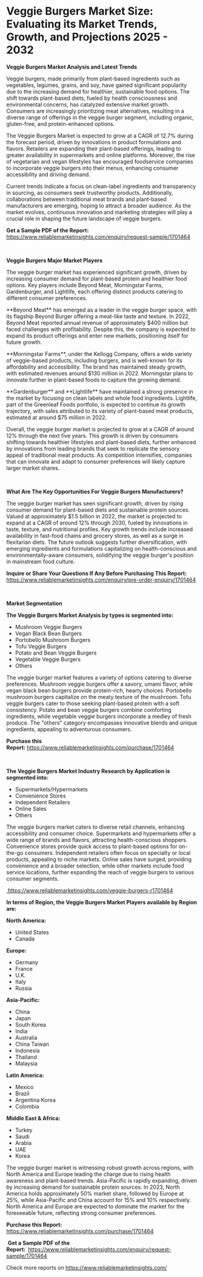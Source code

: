 <p><h1>Veggie Burgers Market Size: Evaluating its Market Trends, Growth, and Projections 2025 - 2032</h1></p><p><strong>Veggie Burgers Market Analysis and Latest Trends</strong></p>
<p><p>Veggie burgers, made primarily from plant-based ingredients such as vegetables, legumes, grains, and soy, have gained significant popularity due to the increasing demand for healthier, sustainable food options. The shift towards plant-based diets, fueled by health consciousness and environmental concerns, has catalyzed extensive market growth. Consumers are increasingly prioritizing meat alternatives, resulting in a diverse range of offerings in the veggie burger segment, including organic, gluten-free, and protein-enhanced options.</p><p>The Veggie Burgers Market is expected to grow at a CAGR of 12.7% during the forecast period, driven by innovations in product formulations and flavors. Retailers are expanding their plant-based offerings, leading to greater availability in supermarkets and online platforms. Moreover, the rise of vegetarian and vegan lifestyles has encouraged foodservice companies to incorporate veggie burgers into their menus, enhancing consumer accessibility and driving demand.</p><p>Current trends indicate a focus on clean-label ingredients and transparency in sourcing, as consumers seek trustworthy products. Additionally, collaborations between traditional meat brands and plant-based manufacturers are emerging, hoping to attract a broader audience. As the market evolves, continuous innovation and marketing strategies will play a crucial role in shaping the future landscape of veggie burgers.</p></p>
<p><strong>Get a Sample PDF of the Report:&nbsp;</strong> <a href="https://www.reliablemarketinsights.com/enquiry/request-sample/1701464?utm_campaign=2182&utm_medium=2&utm_source=Github&utm_content=ia&utm_term=14022025&utm_id=veggie-burgers">https://www.reliablemarketinsights.com/enquiry/request-sample/1701464</a></p>
<p>&nbsp;</p>
<p><strong>Veggie Burgers Major Market Players</strong></p>
<p><p>The veggie burger market has experienced significant growth, driven by increasing consumer demand for plant-based protein and healthier food options. Key players include Beyond Meat, Morningstar Farms, Gardenburger, and Lightlife, each offering distinct products catering to different consumer preferences.</p><p>**Beyond Meat** has emerged as a leader in the veggie burger space, with its flagship Beyond Burger offering a meat-like taste and texture. In 2022, Beyond Meat reported annual revenue of approximately $400 million but faced challenges with profitability. Despite this, the company is expected to expand its product offerings and enter new markets, positioning itself for future growth.</p><p>**Morningstar Farms**, under the Kellogg Company, offers a wide variety of veggie-based products, including burgers, and is well-known for its affordability and accessibility. The brand has maintained steady growth, with estimated revenues around $130 million in 2022. Morningstar plans to innovate further in plant-based foods to capture the growing demand.</p><p>**Gardenburger** and **Lightlife** have maintained a strong presence in the market by focusing on clean labels and whole food ingredients. Lightlife, part of the Greenleaf Foods portfolio, is expected to continue its growth trajectory, with sales attributed to its variety of plant-based meat products, estimated at around $75 million in 2022.</p><p>Overall, the veggie burger market is projected to grow at a CAGR of around 12% through the next five years. This growth is driven by consumers shifting towards healthier lifestyles and plant-based diets, further enhanced by innovations from leading brands that seek to replicate the sensory appeal of traditional meat products. As competition intensifies, companies that can innovate and adapt to consumer preferences will likely capture larger market shares.</p></p>
<p>&nbsp;</p>
<p><strong>What Are The Key Opportunities For Veggie Burgers Manufacturers?</strong></p>
<p><p>The veggie burger market has seen significant growth, driven by rising consumer demand for plant-based diets and sustainable protein sources. Valued at approximately $1.5 billion in 2022, the market is projected to expand at a CAGR of around 12% through 2030, fueled by innovations in taste, texture, and nutritional profiles. Key growth trends include increased availability in fast-food chains and grocery stores, as well as a surge in flexitarian diets. The future outlook suggests further diversification, with emerging ingredients and formulations capitalizing on health-conscious and environmentally-aware consumers, solidifying the veggie burger's position in mainstream food culture.</p></p>
<p><strong>Inquire or Share Your Questions If Any Before Purchasing This Report:</strong> <a href="https://www.reliablemarketinsights.com/enquiry/pre-order-enquiry/1701464?utm_campaign=2182&utm_medium=2&utm_source=Github&utm_content=ia&utm_term=14022025&utm_id=veggie-burgers">https://www.reliablemarketinsights.com/enquiry/pre-order-enquiry/1701464</a></p>
<p>&nbsp;</p>
<p><strong>Market Segmentation</strong></p>
<p><strong>The Veggie Burgers Market Analysis by types is segmented into:</strong></p>
<p><ul><li>Mushroom Veggie Burgers</li><li>Vegan Black Bean Burgers</li><li>Portobello Mushroom Burgers</li><li>Tofu Veggie Burgers</li><li>Potato and Bean Veggie Burgers</li><li>Vegetable Veggie Burgers</li><li>Others</li></ul></p>
<p><p>The veggie burger market features a variety of options catering to diverse preferences. Mushroom veggie burgers offer a savory, umami flavor, while vegan black bean burgers provide protein-rich, hearty choices. Portobello mushroom burgers capitalize on the meaty texture of the mushroom. Tofu veggie burgers cater to those seeking plant-based protein with a soft consistency. Potato and bean veggie burgers combine comforting ingredients, while vegetable veggie burgers incorporate a medley of fresh produce. The "others" category encompasses innovative blends and unique ingredients, appealing to adventurous consumers.</p></p>
<p><strong>Purchase this Report:&nbsp;</strong><a href="https://www.reliablemarketinsights.com/purchase/1701464?utm_campaign=2182&utm_medium=2&utm_source=Github&utm_content=ia&utm_term=14022025&utm_id=veggie-burgers">https://www.reliablemarketinsights.com/purchase/1701464</a></p>
<p>&nbsp;</p>
<p><strong>The Veggie Burgers Market Industry Research by Application is segmented into:</strong></p>
<p><ul><li>Supermarkets/Hypermarkets</li><li>Convenience Stores</li><li>Independent Retailers</li><li>Online Sales</li><li>Others</li></ul></p>
<p><p>The veggie burgers market caters to diverse retail channels, enhancing accessibility and consumer choice. Supermarkets and hypermarkets offer a wide range of brands and flavors, attracting health-conscious shoppers. Convenience stores provide quick access to plant-based options for on-the-go consumers. Independent retailers often focus on specialty or local products, appealing to niche markets. Online sales have surged, providing convenience and a broader selection, while other markets include food service locations, further expanding the reach of veggie burgers to various consumer segments.</p></p>
<p><a href="https://www.reliablemarketinsights.com/veggie-burgers-r1701464?utm_campaign=2182&utm_medium=2&utm_source=Github&utm_content=ia&utm_term=14022025&utm_id=veggie-burgers">&nbsp;https://www.reliablemarketinsights.com/veggie-burgers-r1701464</a></p>
<p><strong>In terms of Region, the Veggie Burgers Market Players available by Region are:</strong></p>
<p>
    <p> <strong> North America: </strong>
        <ul>
            <li>United States</li>
            <li>Canada</li>
        </ul>
        </p> 
    <p> <strong> Europe: </strong>
        <ul>
            <li>Germany</li>
            <li>France</li>
            <li>U.K.</li>
            <li>Italy</li>
            <li>Russia</li>
        </ul>
        </p> 
    <p> <strong> Asia-Pacific: </strong>
        <ul>
            <li>China</li>
            <li>Japan</li>
            <li>South Korea</li>
            <li>India</li>
            <li>Australia</li>
            <li>China Taiwan</li>
            <li>Indonesia</li>
            <li>Thailand</li>
            <li>Malaysia</li>
        </ul>
        </p> 
    <p> <strong> Latin America: </strong>
        <ul>
            <li>Mexico</li>
            <li>Brazil</li>
            <li>Argentina Korea</li>
            <li>Colombia</li>
        </ul>
        </p> 
    <p> <strong> Middle East & Africa: </strong>
        <ul>
            <li>Turkey</li>
            <li>Saudi</li>
            <li>Arabia</li>
            <li>UAE</li>
            <li>Korea</li>
        </ul>
    </p>
    </p>
<p><p>The veggie burger market is witnessing robust growth across regions, with North America and Europe leading the charge due to rising health awareness and plant-based trends. Asia-Pacific is rapidly expanding, driven by increasing demand for sustainable protein sources. In 2023, North America holds approximately 50% market share, followed by Europe at 25%, while Asia-Pacific and China account for 15% and 10% respectively. North America and Europe are expected to dominate the market for the foreseeable future, reflecting strong consumer preferences.</p></p>
<p><strong>Purchase this Report: </strong><a href="https://www.reliablemarketinsights.com/purchase/1701464?utm_campaign=2182&utm_medium=2&utm_source=Github&utm_content=ia&utm_term=14022025&utm_id=veggie-burgers">https://www.reliablemarketinsights.com/purchase/1701464</a></p>
<p>&nbsp;<strong>Get a Sample PDF of the Report:&nbsp;&nbsp;</strong><a href="https://www.reliablemarketinsights.com/enquiry/request-sample/1701464?utm_campaign=2182&utm_medium=2&utm_source=Github&utm_content=ia&utm_term=14022025&utm_id=veggie-burgers">https://www.reliablemarketinsights.com/enquiry/request-sample/1701464</a></p>
<p><strong></strong></p>
<p>Check more reports on <a href="https://www.reliablemarketinsights.com/?utm_campaign=2182&utm_medium=2&utm_source=Github&utm_content=ia&utm_term=14022025&utm_id=veggie-burgers">https://www.reliablemarketinsights.com/</a></p>